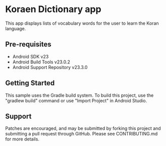 Koraen Dictionary app
===================================

This app displays lists of vocabulary words for the user to learn the Koran language.


Pre-requisites
--------------

- Android SDK v23
- Android Build Tools v23.0.2
- Android Support Repository v23.3.0

Getting Started
---------------

This sample uses the Gradle build system. To build this project, use the
"gradlew build" command or use "Import Project" in Android Studio.

Support
-------


Patches are encouraged, and may be submitted by forking this project and
submitting a pull request through GitHub. Please see CONTRIBUTING.md for more details.

